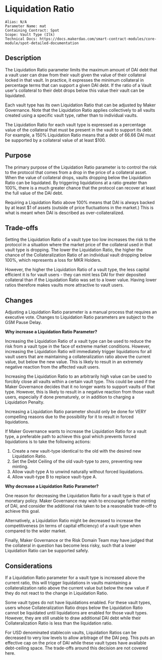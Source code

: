 # Liquidation Ratio

```
Alias: N/A
Parameter Name: mat
Containing Contract: Spot
Scope: Vault Type (Ilk)
Technical Docs: https://docs.makerdao.com/smart-contract-modules/core-module/spot-detailed-documentation
```

## Description

The Liquidation Ratio parameter limits the maximum amount of DAI debt that a vault user can draw from their vault given the value of their collateral locked in that vault. In practice, it expresses the minimum collateral in percentage terms that can support a given DAI debt. If the ratio of a Vault user's collateral to their debt drops below this value their vault can be liquidated.

Each vault type has its own Liquidation Ratio that can be adjusted by Maker Governance. Note that the Liquidation Ratio applies collectively to all vaults created using a specific vault type, rather than to individual vaults.

The Liquidation Ratio for each vault type is expressed as a percentage value of the collateral that must be present in the vault to support its debt. For example, a 150% Liquidation Ratio means that a debt of 66.66 DAI must be supported by a collateral value of at least \$100.

## Purpose

The primary purpose of the Liquidation Ratio parameter is to control the risk to the protocol that comes from a drop in the price of a collateral asset. When the value of collateral drops, vaults dropping below the Liquidation Ratio can be liquidated. By triggering liquidations at a ratio greater than 100%, there is a much greater chance that the protocol can recover at least the full value of the DAI debt.

Requiring a Liquidation Ratio above 100% means that DAI is always backed by at least \$1 of assets (outside of price fluctuations in the market.) This is what is meant when DAI is described as over-collateralized.

## Trade-offs

Setting the Liquidation Ratio of a vault type too low increases the risk to the protocol in a situation where the market price of the collateral used in that vault type is dropping. The lower the Liquidation Ratio, the higher the chance of the Collateralization Ratio of an individual vault dropping below 100%, which represents a loss for MKR Holders.

However, the higher the Liquidation Ratio of a vault type, the less capital efficient it is for vault users - they can mint less DAI for their deposited collateral than if the Liquidation Ratio was set to a lower value. Having lower ratios therefore makes vaults more attractive to vault users.

## Changes

Adjusting a Liquidation Ratio parameter is a manual process that requires an executive vote. Changes to Liquidation Ratio parameters are subject to the GSM Pause Delay.

**Why increase a Liquidation Ratio Parameter?**

Increasing the Liquidation Ratio of a vault type can be used to reduce the risk from a vault type in the face of extreme market conditions. However, increasing the Liquidation Ratio will immediately trigger liquidations for all vault users that are maintaining a collateralization ratio above the current value, but below the new value. This is likely to result in an extremely negative reaction from the affected vault users.

Increasing the Liquidation Ratio to an arbitrarily high value can be used to forcibly close all vaults within a certain vault type. This could be used if the Maker Governance decides that it no longer wants to support vaults of that type. However, this is likely to result in a negative reaction from those vault users, especially if done prematurely, or in addition to charging a Liquidation Penalty.

Increasing a Liquidation Ratio parameter should only be done for VERY compelling reasons due to the possibility for it to result in forced liquidations.

If Maker Governance wants to increase the Liquidation Ratio for a vault type, a preferable path to achieve this goal which prevents forced liquidations is to take the following actions:

1. Create a new vault-type identical to the old with the desired new Liquidation Ratio.
2. Set the Debt Ceiling of the old vault-type to zero, preventing new minting.
3. Allow vault-type A to unwind naturally without forced liquidations.
4. Allow vault-type B to replace vault-type A.

**Why decrease a Liquidation Ratio Parameter?**

One reason for decreasing the Liquidation Ratio for a vault type is that of monetary policy. Maker Governance may wish to encourage further minting of DAI, and consider the additional risk taken to be a reasonable trade-off to achieve this goal.

Alternatively, a Liquidation Ratio might be decreased to increase the competitiveness (in terms of capital efficiency) of a vault type when compared to the wider market.

Finally, Maker Governance or the Risk Domain Team may have judged that the collateral in question has become less risky, such that a lower Liquidation Ratio can be supported safely.

## Considerations

If a Liquidation Ratio parameter for a vault type is increased above the current ratio, this will trigger liquidations in vaults maintaining a collateralization ratio above the current value but below the new value if they do not react to the change in Liquidation Ratio.

Some vault types do not have liquidations enabled. For these vault types, users whose Collateralization Ratio drops below the Liquidation Ratio cannot be liquidated until liquidations are enabled for those vault types. However, they are still unable to draw additional DAI debt while their Collateralization Ratio is less than the liquidation ratio.

For USD denominated stablecoin vaults, Liquidation Ratios can be decreased to very low levels to allow arbitrage of the DAI peg. This puts an effective cap on the price of DAI while these vault types have available debt-ceiling space. The trade-offs around this decision are not covered here.
